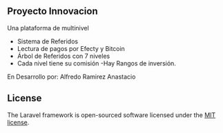 

## Proyecto Innovacion

Una plataforma de multinivel

- Sistema de Referidos
- Lectura de pagos por Efecty y Bitcoin
- Árbol de Referidos con 7 niveles
- Cada nivel tiene su comisión
-Hay Rangos de inversión.


En Desarrollo por:
Alfredo Ramirez Anastacio

## License

The Laravel framework is open-sourced software licensed under the [MIT license](https://opensource.org/licenses/MIT).

